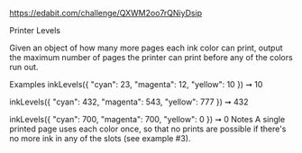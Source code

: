 https://edabit.com/challenge/QXWM2oo7rQNiyDsip

Printer Levels

Given an object of how many more pages each ink color can print, output the maximum number of pages the printer can print before any of the colors run out.

Examples
inkLevels({
  "cyan": 23,
  "magenta": 12,
  "yellow": 10
}) ➞ 10

inkLevels({
  "cyan": 432,
  "magenta": 543,
  "yellow": 777
}) ➞ 432

inkLevels({
  "cyan": 700,
  "magenta": 700,
  "yellow": 0
}) ➞ 0
Notes
A single printed page uses each color once, so that no prints are possible if there's no more ink in any of the slots (see example #3).